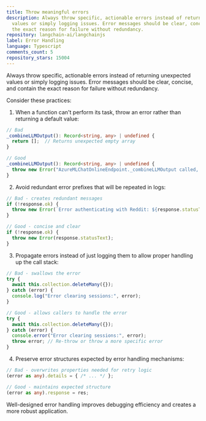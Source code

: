 ```yaml
---
title: Throw meaningful errors
description: Always throw specific, actionable errors instead of returning unexpected
  values or simply logging issues. Error messages should be clear, concise, and contain
  the exact reason for failure without redundancy.
repository: langchain-ai/langchainjs
label: Error Handling
language: Typescript
comments_count: 5
repository_stars: 15004
---
```


Always throw specific, actionable errors instead of returning unexpected values or simply logging issues. Error messages should be clear, concise, and contain the exact reason for failure without redundancy.

Consider these practices:

1. When a function can't perform its task, throw an error rather than returning a default value:
```typescript
// Bad
_combineLLMOutput(): Record<string, any> | undefined {
  return [];  // Returns unexpected empty array
}

// Good
_combineLLMOutput(): Record<string, any> | undefined {
  throw new Error("AzureMLChatOnlineEndpoint._combineLLMOutput called, but is not implemented.");
}
```

2. Avoid redundant error prefixes that will be repeated in logs:
```typescript
// Bad - creates redundant messages
if (!response.ok) {
  throw new Error(`Error authenticating with Reddit: ${response.statusText}`);
}

// Good - concise and clear
if (!response.ok) {
  throw new Error(response.statusText);
}
```

3. Propagate errors instead of just logging them to allow proper handling up the call stack:
```typescript
// Bad - swallows the error
try {
  await this.collection.deleteMany({});
} catch (error) {
  console.log("Error clearing sessions:", error);
}

// Good - allows callers to handle the error
try {
  await this.collection.deleteMany({});
} catch (error) {
  console.error("Error clearing sessions:", error);
  throw error; // Re-throw or throw a more specific error
}
```

4. Preserve error structures expected by error handling mechanisms:
```typescript
// Bad - overwrites properties needed for retry logic
(error as any).details = { /* ... */ };

// Good - maintains expected structure
(error as any).response = res;
```

Well-designed error handling improves debugging efficiency and creates a more robust application.
